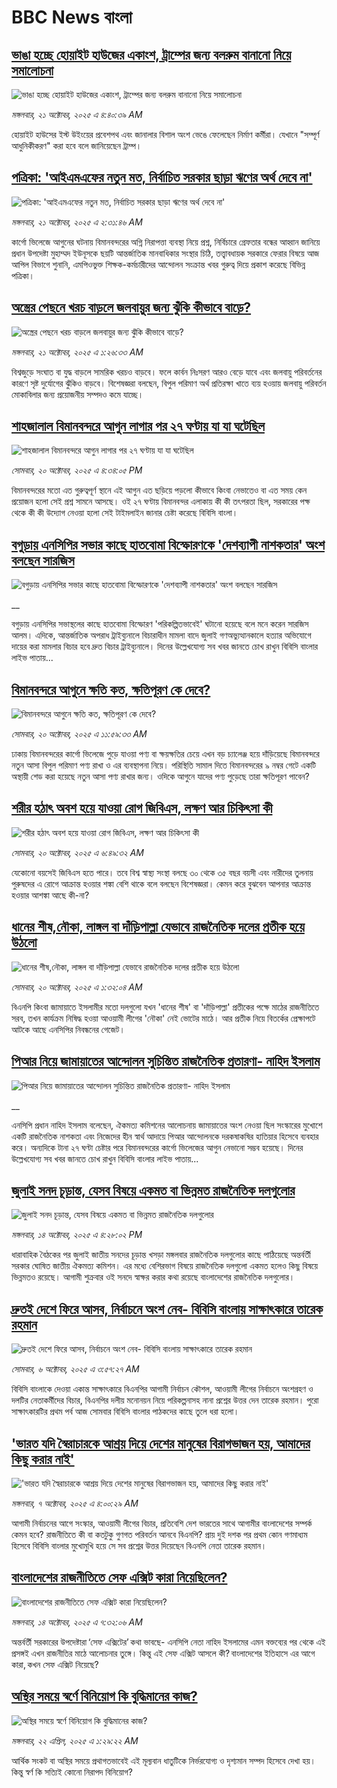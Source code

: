 # BBC News বাংলা## [ভাঙা হচ্ছে হোয়াইট হাউজের একাংশ, ট্রাম্পের জন্য বলরুম বানানো নিয়ে সমালোচনা](https://www.bbc.com/bengali/articles/cqjwvk85jqxo?at_medium=RSS&at_campaign=rss?at_campaign=githubrss)![ভাঙা হচ্ছে হোয়াইট হাউজের একাংশ, ট্রাম্পের জন্য বলরুম বানানো নিয়ে সমালোচনা](https://ichef.bbci.co.uk/ace/ws/240/cpsprodpb/3127/live/92f9cc80-ae26-11f0-aa13-0b0479f6f42a.jpg)_মঙ্গলবার, ২১ অক্টোবর, ২০২৫ এ ৪:৪০:৩৯ AM_হোয়াইট হাউসের ইস্ট উইংয়ের প্রবেশপথ এবং জানালার বিশাল অংশ ভেঙে ফেলেছেন নির্মাণ কর্মীরা। যেখানে "সম্পূর্ণ আধুনিকীকরণ" করা হবে বলে জানিয়েছেন ট্রাম্প।## [পত্রিকা: 'আইএমএফের নতুন মত, নির্বাচিত সরকার ছাড়া ঋণের অর্থ দেবে না'](https://www.bbc.com/bengali/articles/cvg49y5z0gyo?at_medium=RSS&at_campaign=rss?at_campaign=githubrss)![পত্রিকা: 'আইএমএফের নতুন মত, নির্বাচিত সরকার ছাড়া ঋণের অর্থ দেবে না'](https://ichef.bbci.co.uk/ace/ws/240/cpsprodpb/b702/live/00a33630-ae23-11f0-b2a1-6f537f66f9aa.jpg)_মঙ্গলবার, ২১ অক্টোবর, ২০২৫ এ ২:৩১:৪৬ AM_কার্গো ভিলেজে আগুনের ঘটনায় বিমানবন্দরের অগ্নি নিরাপত্তা ব্যবস্থা নিয়ে প্রশ্ন, নির্বিচারে গ্রেফতার বন্ধের আহ্বান জানিয়ে প্রধান উপদেষ্টা মুহাম্মদ ইউনূসকে ছয়টি আন্তর্জাতিক মানবাধিকার সংস্থার চিঠি, তত্ত্বাবধায়ক সরকারে ফেরার বিষয়ে আজ আপিল বিভাগে শুনানি, এমপিওভুক্ত শিক্ষক-কর্মচারীদের আন্দোলন সংক্রান্ত খবর গুরুত্ব দিয়ে প্রকাশ করেছে বিভিন্ন পত্রিকা।## [অস্ত্রের পেছনে খরচ বাড়লে জলবায়ুর জন্য ঝুঁকি কীভাবে বাড়ে?](https://www.bbc.com/bengali/articles/c62zl1wenrno?at_medium=RSS&at_campaign=rss?at_campaign=githubrss)![অস্ত্রের পেছনে খরচ বাড়লে জলবায়ুর জন্য ঝুঁকি কীভাবে বাড়ে?](https://ichef.bbci.co.uk/ace/ws/240/cpsprodpb/1228/live/d6ac3970-9de8-11f0-b741-177e3e2c2fc7.jpg)_মঙ্গলবার, ২১ অক্টোবর, ২০২৫ এ ১:২৬:৩৩ AM_বিশ্বজুড়ে সংঘাত বা যুদ্ধ বাড়লে সামরিক খরচও বাড়বে। ফলে কার্বন নিঃসরণ আরও বেড়ে যাবে এবং জলবায়ু পরিবর্তনের কারণে সৃষ্ট দুর্যোগের ঝুঁকিও বাড়বে। বিশেষজ্ঞরা বলছেন, বিপুল পরিমাণ অর্থ প্রতিরক্ষা খাতে ব্যয় হওয়ায় জলবায়ু পরিবর্তন মোকাবিলার জন্য প্রয়োজনীয় সম্পদও কমে যাচ্ছে।## [শাহজালাল বিমানবন্দরে আগুন লাগার পর ২৭ ঘণ্টায় যা যা ঘটেছিল](https://www.bbc.com/bengali/articles/cr5e37032jvo?at_medium=RSS&at_campaign=rss?at_campaign=githubrss)![শাহজালাল বিমানবন্দরে আগুন লাগার পর ২৭ ঘণ্টায় যা যা ঘটেছিল](https://ichef.bbci.co.uk/ace/ws/240/cpsprodpb/7ee8/live/186c26c0-adcc-11f0-b6d2-73d070367a21.jpg)_সোমবার, ২০ অক্টোবর, ২০২৫ এ ৪:৩৪:০৫ PM_বিমানবন্দরের মতো এত গুরুত্বপূর্ণ স্থানে এই আগুন এত ছড়িয়ে পড়লো কীভাবে কিংবা নেভাতেও বা এত সময় কেন প্রয়োজন হলো সেই প্রশ্ন সামনে আসছে। ওই ২৭ ঘণ্টায় বিমানবন্দর এলাকায় কী কী তৎপরতা ছিল, সরকারের পক্ষ থেকে কী কী উদ্যোগ নেওয়া হলো সেই টাইমলাইন জানার চেষ্টা করেছে বিবিসি বাংলা।## [বগুড়ায় এনসিপির সভার কাছে হাতবোমা বিস্ফোরণকে 'দেশব্যাপী নাশকতার' অংশ বলছেন সারজিস](https://www.bbc.co.uk/bengali/live/czxk8y7kly0t?at_medium=RSS&at_campaign=rss?at_campaign=githubrss)![বগুড়ায় এনসিপির সভার কাছে হাতবোমা বিস্ফোরণকে 'দেশব্যাপী নাশকতার' অংশ বলছেন সারজিস](https://ichef.bbci.co.uk/ace/standard/240/cpsprodpb/2622/live/ca593960-adbb-11f0-aa13-0b0479f6f42a.jpg)__বগুড়ায় এনসিপির সভাস্থলের কাছে হাতবোমা বিস্ফোরণ 'পরিকল্পিতভাবেই' ঘটানো হয়েছে বলে মনে করেন সারজিস আলম। এদিকে, আন্তর্জাতিক অপরাধ ট্রাইব্যুনালে বিচারাধীন মামলা বাদে জুলাই গণঅভ্যুত্থানকালে হত্যার অভিযোগে দায়ের করা মামলার বিচার হবে দ্রুত বিচার ট্রাইব্যুনালে। দিনের উল্লেখযোগ্য সব খবর জানতে চোখ রাখুন বিবিসি বাংলার লাইভ পাতায়...## [বিমানবন্দরে আগুনে ক্ষতি কত, ক্ষতিপূরণ কে দেবে?](https://www.bbc.com/bengali/articles/c4gpw7j78qvo?at_medium=RSS&at_campaign=rss?at_campaign=githubrss)![বিমানবন্দরে আগুনে ক্ষতি কত, ক্ষতিপূরণ কে দেবে?](https://ichef.bbci.co.uk/ace/ws/240/cpsprodpb/df35/live/9d315040-ada1-11f0-aa13-0b0479f6f42a.jpg)_সোমবার, ২০ অক্টোবর, ২০২৫ এ ১১:৫৯:৩৩ AM_ঢাকায় বিমানবন্দরের কার্গো ভিলেজে পুড়ে যাওয়া পণ্য বা ক্ষয়ক্ষতির চেয়ে এখন বড় চ্যালেঞ্জ হয়ে দাঁড়িয়েছে বিমানবন্দরে নতুন আসা বিপুল পরিমাণ পণ্য রাখা ও এর ব্যবস্থাপনা নিয়ে। পরিস্থিতি সামাল দিতে বিমানবন্দরের ৯ নম্বর গেটে একটি অস্থায়ী শেড করা হয়েছে নতুন আসা পণ্য রাখার জন্য। ওদিকে আগুনে যাদের পণ্য পুড়েছে তারা ক্ষতিপূরণ পাবেন?## [শরীর হঠাৎ অবশ হয়ে যাওয়া রোগ জিবিএস, লক্ষণ আর চিকিৎসা কী](https://www.bbc.com/bengali/articles/cdxgjgk1vgyo?at_medium=RSS&at_campaign=rss?at_campaign=githubrss)![শরীর হঠাৎ অবশ হয়ে যাওয়া রোগ জিবিএস, লক্ষণ আর চিকিৎসা কী](https://ichef.bbci.co.uk/ace/ws/240/cpsprodpb/9c0f/live/65ae6680-1ea9-11f0-8be5-1f3291537128.jpg)_সোমবার, ২০ অক্টোবর, ২০২৫ এ ৬:৪৯:৩২ AM_যেকোনো বয়সেই জিবিএস হতে পারে। তবে বিশ্ব স্বাস্থ্য সংস্থা বলছে ৩০ থেকে ৩৫ বছর বয়সী এবং নারীদের তুলনায় পুরুষদের এ রোগে আক্রান্ত হওয়ার শঙ্কা বেশি থাকে বলে বলছেন বিশেষজ্ঞরা। কেমন করে বুঝবেন আপনার আক্রান্ত হওয়ার আশঙ্কা আছে কী-না?## [ধানের শীষ,নৌকা, লাঙ্গল বা দাঁড়িপাল্লা যেভাবে রাজনৈতিক দলের প্রতীক হয়ে উঠলো](https://www.bbc.com/bengali/articles/czdr1gn0redo?at_medium=RSS&at_campaign=rss?at_campaign=githubrss)![ধানের শীষ,নৌকা, লাঙ্গল বা দাঁড়িপাল্লা যেভাবে রাজনৈতিক দলের প্রতীক হয়ে উঠলো](https://ichef.bbci.co.uk/ace/ws/240/cpsprodpb/b002/live/90668e20-a9aa-11f0-928c-71dbb8619e94.jpg)_সোমবার, ২০ অক্টোবর, ২০২৫ এ ১:৩২:০৪ AM_বিএনপি কিংবা জামায়াতে ইসলামীর মতো দলগুলো যখন 'ধানের শীষ' বা 'দাঁড়িপাল্লা' প্রতীকের  পক্ষে মাঠের রাজনীতিতে সরব, তখন কার্যক্রম নিষিদ্ধ হওয়া আওয়ামী লীগের 'নৌকা' নেই ভোটের মাঠে। আর প্রতীক নিয়ে বিতর্কের প্রেক্ষাপটে আটকে আছে এনসিপির নিবন্ধনের গেজেট।## [পিআর নিয়ে জামায়াতের আন্দোলন সুচিন্তিত রাজনৈতিক প্রতারণা- নাহিদ ইসলাম](https://www.bbc.co.uk/bengali/live/ckgknwknnnvt?at_medium=RSS&at_campaign=rss?at_campaign=githubrss)![পিআর নিয়ে জামায়াতের আন্দোলন সুচিন্তিত রাজনৈতিক প্রতারণা- নাহিদ ইসলাম](https://ichef.bbci.co.uk/ace/standard/240/cpsprodpb/dbe6/live/f4026110-acda-11f0-ba75-093eca1ac29b.jpg)__এনসিপি প্রধান নাহিদ ইসলাম বলেছেন, ঐকমত্য কমিশনের আলোচনায় জামায়াতের অংশ নেওয়া ছিল সংস্কারের মুখোশে একটি রাজনৈতিক নাশকতা এবং নিজেদের হীন স্বার্থ আদায়ে পিআর আন্দোলনকে দরকষাকষির হাতিয়ার হিসেবে ব্যবহার করে। অন্যদিকে টানা ২৭ ঘণ্টা চেষ্টার পরে বিমানবন্দরের কার্গো ভিলেজের আগুন নেভানো সম্ভব হয়েছে। দিনের উল্লেখযোগ্য সব খবর জানতে চোখ রাখুন বিবিসি বাংলার লাইভ পাতায়...## [জুলাই সনদ চূড়ান্ত, যেসব বিষয়ে একমত বা ভিন্নমত রাজনৈতিক দলগুলোর](https://www.bbc.com/bengali/articles/c797nzlnel8o?at_medium=RSS&at_campaign=rss?at_campaign=githubrss)![জুলাই সনদ চূড়ান্ত, যেসব বিষয়ে একমত বা ভিন্নমত রাজনৈতিক দলগুলোর](https://ichef.bbci.co.uk/ace/ws/240/cpsprodpb/768b/live/7e156a40-a917-11f0-92db-77261a15b9d2.jpg)_মঙ্গলবার, ১৪ অক্টোবর, ২০২৫ এ ৪:২৮:০২ PM_ধারাবাহিক বৈঠকের পর জুলাই জাতীয় সনদের চূড়ান্ত খসড়া মঙ্গলবার রাজনৈতিক দলগুলোর কাছে পাঠিয়েছে অন্তর্বর্তী সরকার ঘোষিত জাতীয় ঐকমত্য কমিশন। এর মধ্যে বেশিরভাগ বিষয়ে রাজনৈতিক দলগুলো একমত হলেও কিছু বিষয়ে ভিন্নমতও রয়েছে। আগামী শুক্রবার ওই সনদে স্বাক্ষর করার কথা রয়েছে বাংলাদেশের রাজনৈতিক দলগুলোর।## [দ্রুতই দেশে ফিরে আসব, নির্বাচনে অংশ নেব- বিবিসি বাংলায় সাক্ষাৎকারে তারেক রহমান](https://www.bbc.com/bengali/articles/cx2nv1jdk35o?at_medium=RSS&at_campaign=rss?at_campaign=githubrss)![দ্রুতই দেশে ফিরে আসব, নির্বাচনে অংশ নেব- বিবিসি বাংলায় সাক্ষাৎকারে তারেক রহমান](https://ichef.bbci.co.uk/ace/ws/240/cpsprodpb/546c/live/8ca02b60-a217-11f0-80f5-61832317d528.png)_সোমবার, ৬ অক্টোবর, ২০২৫ এ ৩:৫৭:২৭ AM_বিবিসি বাংলাকে দেওয়া একান্ত সাক্ষাৎকারে বিএনপির আগামী নির্বাচন কৌশল, আওয়ামী লীগের নির্বাচনে অংশগ্রহণ ও দলটির নেতাকর্মীদের বিচার, বিএনপির দলীয় মনোনয়ন নিয়ে পরিকল্পনাসহ নানা প্রশ্নের উত্তর দেন তারেক রহমান। পুরো সাক্ষাৎকারটির প্রথম পর্ব আজ সোমবার বিবিসি বাংলার পাঠকদের কাছে তুলে ধরা হলো।## ['ভারত যদি স্বৈরাচারকে আশ্রয় দিয়ে দেশের মানুষের বিরাগভাজন হয়,  আমাদের কিছু করার নাই'](https://www.bbc.com/bengali/articles/cvgq7ykkrg2o?at_medium=RSS&at_campaign=rss?at_campaign=githubrss)!['ভারত যদি স্বৈরাচারকে আশ্রয় দিয়ে দেশের মানুষের বিরাগভাজন হয়,  আমাদের কিছু করার নাই'](https://ichef.bbci.co.uk/ace/ws/240/cpsprodpb/182b/live/06be7120-a1fc-11f0-947b-6b8b23372a50.png)_মঙ্গলবার, ৭ অক্টোবর, ২০২৫ এ ৪:০০:২৯ AM_আগামী নির্বাচনের আগে সংস্কার, আওয়ামী লীগের বিচার, প্রতিবেশি দেশ ভারতের সাথে আগামীর বাংলাদেশের সম্পর্ক কেমন হবে? রাজনীতিতে কী বা কতটুকু গুণগত পরিবর্তন আনবে বিএনপি?  প্রায় দুই দশক পর প্রথম কোন গণমাধ্যম হিসেবে বিবিসি বাংলার মুখোমুখি হয়ে সে সব প্রশ্নের উত্তর দিয়েছেন বিএনপি নেতা তারেক রহমান।## [বাংলাদেশের রাজনীতিতে সেফ এক্সিট কারা নিয়েছিলেন?](https://www.bbc.com/bengali/articles/c0kp4nl52zpo?at_medium=RSS&at_campaign=rss?at_campaign=githubrss)![বাংলাদেশের রাজনীতিতে সেফ এক্সিট কারা নিয়েছিলেন?](https://ichef.bbci.co.uk/ace/ws/240/cpsprodpb/14e3/live/2a5297e0-a83e-11f0-92db-77261a15b9d2.jpg)_মঙ্গলবার, ১৪ অক্টোবর, ২০২৫ এ ৭:৩২:০৬ AM_অন্তর্বর্তী সরকারের উপদেষ্টারা ‘সেফ এক্সিটের’ কথা ভাবছে- এনসিপি নেতা নাহিদ ইসলামের এমন বক্তব্যের পর থেকে এই প্রসঙ্গই এখন রাজনীতির মাঠে আলোচনার তুঙ্গে। কিন্তু এই সেফ এক্সিট আসলে কী? বাংলাদেশের ইতিহাসে এর আগে কারা, কখন সেফ এক্সিট নিয়েছে?## [অস্থির সময়ে স্বর্ণে বিনিয়োগ কি বুদ্ধিমানের কাজ?](https://www.bbc.com/bengali/articles/czjn44p23vvo?at_medium=RSS&at_campaign=rss?at_campaign=githubrss)![অস্থির সময়ে স্বর্ণে বিনিয়োগ কি বুদ্ধিমানের কাজ?](https://ichef.bbci.co.uk/ace/ws/240/cpsprodpb/9a35/live/dc381a70-16a3-11f0-8a1e-3ff815141b98.jpg)_মঙ্গলবার, ২২ এপ্রিল, ২০২৫ এ ১:২৯:২২ AM_আর্থিক সংকট বা অস্থির সময়ে প্রথাগতভাবেই এই মূল্যবান ধাতুটিকে নির্ভরযোগ্য ও দৃশ্যমান সম্পদ হিসেবে দেখা হয়। কিন্তু স্বর্ণ কি সত্যিই কোনো নিরাপদ বিনিয়োগ?